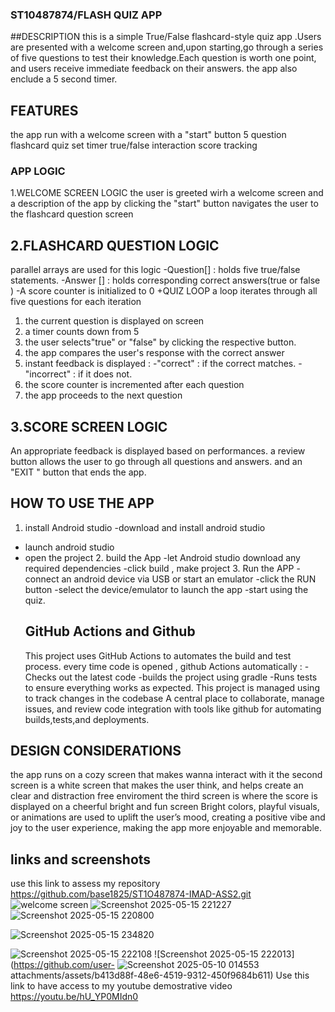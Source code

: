 ### ST10487874/FLASH QUIZ APP
##DESCRIPTION
this is a simple True/False flashcard-style quiz app .Users are presented with a welcome screen and,upon starting,go through
a series of five questions to test their knowledge.Each question is worth one point, and users receive immediate feedback on their answers. the app also enclude a 5 second timer.
## FEATURES
the app run with a welcome screen with a "start" button 
5 question flashcard quiz
set timer
true/false interaction 
score tracking
### APP LOGIC 
1.WELCOME SCREEN LOGIC
the user is greeted wirh a welcome screen and a description of the app
by clicking the "start" button navigates the user to the flashcard question screen

## 2.FLASHCARD QUESTION LOGIC
parallel arrays are used for this logic
-Question[] : holds five true/false statements.
-Answer [] : holds corresponding correct answers(true or false )
-A score counter is initialized to 0
+QUIZ LOOP 
 a loop iterates through all five questions
 for each iteration
 1. the current question is displayed on screen
 2. a timer counts down from 5 
 3. the user selects"true" or "false" by clicking the respective button.
 4. the app compares the user's response with the correct answer
 5. instant feedback is displayed :
    -"correct" : if the correct matches.
    -"incorrect" : if it does not.
6. the score counter is incremented after each question
7. the app proceeds to the next question

## 3.SCORE SCREEN LOGIC
An appropriate feedback is displayed based on performances.
a review button allows the user to go through all questions and answers. 
and an "EXIT " button that ends the app.

## HOW TO USE THE APP
 1.  install Android studio
 -download and install android studio
 - launch android studio
 - open the project
   2.   build the App
   -let Android studio download any required dependencies
   -click build , make project
   3.  Run the APP
   -connect an android device via USB or start an emulator
   -click the RUN button
   -select the device/emulator to launch the app
   -start using the quiz.
   ## GitHub Actions and Github
   This project uses GitHub Actions to automates the  build and test process.
   every time code is opened , github Actions automatically :
   -Checks out the latest code
   -builds the project using gradle
   -Runs tests to ensure everything works as expected.
 This project is managed using to track changes in the codebase
A central place to collaborate, manage issues, and review code
integration with tools like github for automating builds,tests,and deployments.
## DESIGN CONSIDERATIONS
the app runs on a cozy screen that makes wanna interact with it 
the second screen is a white screen that makes the user  think, and helps create an clear and distraction free enviroment 
the third screen is where the score is displayed on a cheerful  bright and fun screen
Bright colors, playful visuals, or animations are used to uplift the user’s mood, creating a positive vibe
 and joy to the user experience, making the app more enjoyable and memorable.
 ## links and screenshots
 use this link to assess my repository
 https://github.com/base1825/ST1O487874-IMAD-ASS2.git
   ![welcome screen](https://github.com/user-attachments/assets/805f7afe-4e3d-4ca9-a784-bcabac29986f)
   ![Screenshot 2025-05-15 221227](https://github.com/user-attachments/assets/6caa3fd6-a758-44bd-a4ec-e4ed67b33ffa)
   ![Screenshot 2025-05-15 220800](https://github.com/user-attachments/assets/4eca452d-ce9d-4560-8e81-07ac25fe590f)
   
![Screenshot 2025-05-15 234820](https://github.com/user-attachments/assets/7ab15a14-6a16-4951-a626-327465c95b77)

![Screenshot 2025-05-15 222108](https://github.com/user-attachments/assets/a44fdb94-c211-471c-b5ef-a09fa81d739a)
![Screenshot 2025-05-15 222013](https://github.com/user-
![Screenshot 2025-05-10 014553](https://github.com/user-attachments/assets/022b3ca6-6087-4fa3-b682-8bf09ee0a142)
attachments/assets/b413d88f-48e6-4519-9312-450f9684b611)
Use this link to have access to my youtube demostrative video
https://youtu.be/hU_YP0MIdn0

  
